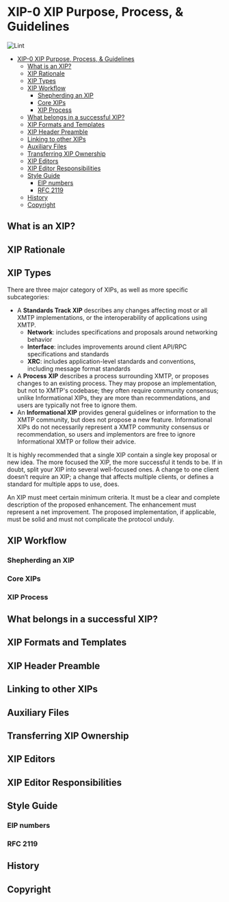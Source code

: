 # XIP-0 XIP Purpose, Process, & Guidelines

![Lint](https://github.com/xmtp/XIPs/actions/workflows/lint.yml/badge.svg)

- [XIP-0 XIP Purpose, Process, & Guidelines](#xip-0-xip-purpose-process--guidelines)
  - [What is an XIP?](#what-is-an-xip)
  - [XIP Rationale](#xip-rationale)
  - [XIP Types](#xip-types)
  - [XIP Workflow](#xip-workflow)
    - [Shepherding an XIP](#shepherding-an-xip)
    - [Core XIPs](#core-xips)
    - [XIP Process](#xip-process)
  - [What belongs in a successful XIP?](#what-belongs-in-a-successful-xip)
  - [XIP Formats and Templates](#xip-formats-and-templates)
  - [XIP Header Preamble](#xip-header-preamble)
  - [Linking to other XIPs](#linking-to-other-xips)
  - [Auxiliary Files](#auxiliary-files)
  - [Transferring XIP Ownership](#transferring-xip-ownership)
  - [XIP Editors](#xip-editors)
  - [XIP Editor Responsibilities](#xip-editor-responsibilities)
  - [Style Guide](#style-guide)
    - [EIP numbers](#eip-numbers)
    - [RFC 2119](#rfc-2119)
  - [History](#history)
  - [Copyright](#copyright)

## What is an XIP?

## XIP Rationale

## XIP Types

There are three major category of XIPs, as well as more specific subcategories:

- A **Standards Track XIP** describes any changes affecting most or all XMTP implementations, or the interoperability of applications using XMTP.
  - **Network**: includes specifications and proposals around networking behavior
  - **Interface**: includes improvements around client API/RPC specifications and standards
  - **XRC**: includes application-level standards and conventions, including message format standards
- A **Process XIP** describes a process surrounding XMTP, or proposes changes to an existing process. They may propose an implementation, but not to XMTP's codebase; they often require community consensus; unlike Informational XIPs, they are more than recommendations, and users are typically not free to ignore them.
- An **Informational XIP** provides general guidelines or information to the XMTP community, but does not propose a new feature. Informational XIPs do not necessarily represent a XMTP community consensus or recommendation, so users and implementors are free to ignore Informational XMTP or follow their advice.

It is highly recommended that a single XIP contain a single key proposal or new idea. The more focused the XIP, the more successful it tends to be. If in doubt, split your XIP into several well-focused ones. A change to one client doesn’t require an XIP; a change that affects multiple clients, or defines a standard for multiple apps to use, does.

An XIP must meet certain minimum criteria. It must be a clear and complete description of the proposed enhancement. The enhancement must represent a net improvement. The proposed implementation, if applicable, must be solid and must not complicate the protocol unduly.

## XIP Workflow

### Shepherding an XIP

### Core XIPs

### XIP Process

## What belongs in a successful XIP?

## XIP Formats and Templates

## XIP Header Preamble

## Linking to other XIPs

## Auxiliary Files

## Transferring XIP Ownership

## XIP Editors

## XIP Editor Responsibilities

## Style Guide

### EIP numbers

### RFC 2119

## History

## Copyright
